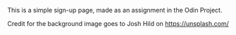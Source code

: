 This is a simple sign-up page, made as an assignment in the Odin Project.

Credit for the background image goes to Josh Hild on https://unsplash.com/